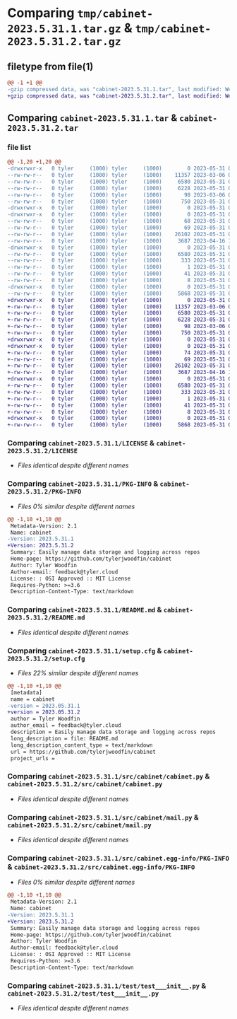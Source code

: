 # Comparing `tmp/cabinet-2023.5.31.1.tar.gz` & `tmp/cabinet-2023.5.31.2.tar.gz`

## filetype from file(1)

```diff
@@ -1 +1 @@
-gzip compressed data, was "cabinet-2023.5.31.1.tar", last modified: Wed May 31 05:02:33 2023, max compression
+gzip compressed data, was "cabinet-2023.5.31.2.tar", last modified: Wed May 31 05:12:10 2023, max compression
```

## Comparing `cabinet-2023.5.31.1.tar` & `cabinet-2023.5.31.2.tar`

### file list

```diff
@@ -1,20 +1,20 @@
-drwxrwxr-x   0 tyler     (1000) tyler     (1000)        0 2023-05-31 05:02:33.942248 cabinet-2023.5.31.1/
--rw-rw-r--   0 tyler     (1000) tyler     (1000)    11357 2023-03-06 03:35:41.000000 cabinet-2023.5.31.1/LICENSE
--rw-rw-r--   0 tyler     (1000) tyler     (1000)     6580 2023-05-31 05:02:33.942248 cabinet-2023.5.31.1/PKG-INFO
--rw-rw-r--   0 tyler     (1000) tyler     (1000)     6228 2023-05-31 04:52:07.000000 cabinet-2023.5.31.1/README.md
--rw-rw-r--   0 tyler     (1000) tyler     (1000)       98 2023-03-06 04:41:10.000000 cabinet-2023.5.31.1/pyproject.toml
--rw-rw-r--   0 tyler     (1000) tyler     (1000)      750 2023-05-31 05:02:33.942248 cabinet-2023.5.31.1/setup.cfg
-drwxrwxr-x   0 tyler     (1000) tyler     (1000)        0 2023-05-31 05:02:33.942248 cabinet-2023.5.31.1/src/
-drwxrwxr-x   0 tyler     (1000) tyler     (1000)        0 2023-05-31 05:02:33.942248 cabinet-2023.5.31.1/src/cabinet/
--rw-rw-r--   0 tyler     (1000) tyler     (1000)       68 2023-05-31 05:02:03.000000 cabinet-2023.5.31.1/src/cabinet/__init__.py
--rw-rw-r--   0 tyler     (1000) tyler     (1000)       69 2023-05-31 04:50:50.000000 cabinet-2023.5.31.1/src/cabinet/__main__.py
--rw-rw-r--   0 tyler     (1000) tyler     (1000)    26102 2023-05-31 04:48:07.000000 cabinet-2023.5.31.1/src/cabinet/cabinet.py
--rw-rw-r--   0 tyler     (1000) tyler     (1000)     3687 2023-04-16 16:59:23.000000 cabinet-2023.5.31.1/src/cabinet/mail.py
-drwxrwxr-x   0 tyler     (1000) tyler     (1000)        0 2023-05-31 05:02:33.942248 cabinet-2023.5.31.1/src/cabinet.egg-info/
--rw-rw-r--   0 tyler     (1000) tyler     (1000)     6580 2023-05-31 05:02:33.000000 cabinet-2023.5.31.1/src/cabinet.egg-info/PKG-INFO
--rw-rw-r--   0 tyler     (1000) tyler     (1000)      333 2023-05-31 05:02:33.000000 cabinet-2023.5.31.1/src/cabinet.egg-info/SOURCES.txt
--rw-rw-r--   0 tyler     (1000) tyler     (1000)        1 2023-05-31 05:02:33.000000 cabinet-2023.5.31.1/src/cabinet.egg-info/dependency_links.txt
--rw-rw-r--   0 tyler     (1000) tyler     (1000)       41 2023-05-31 05:02:33.000000 cabinet-2023.5.31.1/src/cabinet.egg-info/entry_points.txt
--rw-rw-r--   0 tyler     (1000) tyler     (1000)        8 2023-05-31 05:02:33.000000 cabinet-2023.5.31.1/src/cabinet.egg-info/top_level.txt
-drwxrwxr-x   0 tyler     (1000) tyler     (1000)        0 2023-05-31 05:02:33.942248 cabinet-2023.5.31.1/test/
--rw-rw-r--   0 tyler     (1000) tyler     (1000)     5868 2023-05-31 04:52:07.000000 cabinet-2023.5.31.1/test/test___init__.py
+drwxrwxr-x   0 tyler     (1000) tyler     (1000)        0 2023-05-31 05:12:10.899417 cabinet-2023.5.31.2/
+-rw-rw-r--   0 tyler     (1000) tyler     (1000)    11357 2023-03-06 03:35:41.000000 cabinet-2023.5.31.2/LICENSE
+-rw-rw-r--   0 tyler     (1000) tyler     (1000)     6580 2023-05-31 05:12:10.899417 cabinet-2023.5.31.2/PKG-INFO
+-rw-rw-r--   0 tyler     (1000) tyler     (1000)     6228 2023-05-31 04:52:07.000000 cabinet-2023.5.31.2/README.md
+-rw-rw-r--   0 tyler     (1000) tyler     (1000)       98 2023-03-06 04:41:10.000000 cabinet-2023.5.31.2/pyproject.toml
+-rw-rw-r--   0 tyler     (1000) tyler     (1000)      750 2023-05-31 05:12:10.899417 cabinet-2023.5.31.2/setup.cfg
+drwxrwxr-x   0 tyler     (1000) tyler     (1000)        0 2023-05-31 05:12:10.895417 cabinet-2023.5.31.2/src/
+drwxrwxr-x   0 tyler     (1000) tyler     (1000)        0 2023-05-31 05:12:10.895417 cabinet-2023.5.31.2/src/cabinet/
+-rw-rw-r--   0 tyler     (1000) tyler     (1000)       74 2023-05-31 05:11:40.000000 cabinet-2023.5.31.2/src/cabinet/__init__.py
+-rw-rw-r--   0 tyler     (1000) tyler     (1000)       69 2023-05-31 04:50:50.000000 cabinet-2023.5.31.2/src/cabinet/__main__.py
+-rw-rw-r--   0 tyler     (1000) tyler     (1000)    26102 2023-05-31 05:11:01.000000 cabinet-2023.5.31.2/src/cabinet/cabinet.py
+-rw-rw-r--   0 tyler     (1000) tyler     (1000)     3687 2023-04-16 16:59:23.000000 cabinet-2023.5.31.2/src/cabinet/mail.py
+drwxrwxr-x   0 tyler     (1000) tyler     (1000)        0 2023-05-31 05:12:10.895417 cabinet-2023.5.31.2/src/cabinet.egg-info/
+-rw-rw-r--   0 tyler     (1000) tyler     (1000)     6580 2023-05-31 05:12:10.000000 cabinet-2023.5.31.2/src/cabinet.egg-info/PKG-INFO
+-rw-rw-r--   0 tyler     (1000) tyler     (1000)      333 2023-05-31 05:12:10.000000 cabinet-2023.5.31.2/src/cabinet.egg-info/SOURCES.txt
+-rw-rw-r--   0 tyler     (1000) tyler     (1000)        1 2023-05-31 05:12:10.000000 cabinet-2023.5.31.2/src/cabinet.egg-info/dependency_links.txt
+-rw-rw-r--   0 tyler     (1000) tyler     (1000)       41 2023-05-31 05:12:10.000000 cabinet-2023.5.31.2/src/cabinet.egg-info/entry_points.txt
+-rw-rw-r--   0 tyler     (1000) tyler     (1000)        8 2023-05-31 05:12:10.000000 cabinet-2023.5.31.2/src/cabinet.egg-info/top_level.txt
+drwxrwxr-x   0 tyler     (1000) tyler     (1000)        0 2023-05-31 05:12:10.899417 cabinet-2023.5.31.2/test/
+-rw-rw-r--   0 tyler     (1000) tyler     (1000)     5868 2023-05-31 04:52:07.000000 cabinet-2023.5.31.2/test/test___init__.py
```

### Comparing `cabinet-2023.5.31.1/LICENSE` & `cabinet-2023.5.31.2/LICENSE`

 * *Files identical despite different names*

### Comparing `cabinet-2023.5.31.1/PKG-INFO` & `cabinet-2023.5.31.2/PKG-INFO`

 * *Files 0% similar despite different names*

```diff
@@ -1,10 +1,10 @@
 Metadata-Version: 2.1
 Name: cabinet
-Version: 2023.5.31.1
+Version: 2023.5.31.2
 Summary: Easily manage data storage and logging across repos
 Home-page: https://github.com/tylerjwoodfin/cabinet
 Author: Tyler Woodfin
 Author-email: feedback@tyler.cloud
 License: : OSI Approved :: MIT License
 Requires-Python: >=3.6
 Description-Content-Type: text/markdown
```

### Comparing `cabinet-2023.5.31.1/README.md` & `cabinet-2023.5.31.2/README.md`

 * *Files identical despite different names*

### Comparing `cabinet-2023.5.31.1/setup.cfg` & `cabinet-2023.5.31.2/setup.cfg`

 * *Files 22% similar despite different names*

```diff
@@ -1,10 +1,10 @@
 [metadata]
 name = cabinet
-version = 2023.05.31.1
+version = 2023.05.31.2
 author = Tyler Woodfin
 author_email = feedback@tyler.cloud
 description = Easily manage data storage and logging across repos
 long_description = file: README.md
 long_description_content_type = text/markdown
 url = https://github.com/tylerjwoodfin/cabinet
 project_urls =
```

### Comparing `cabinet-2023.5.31.1/src/cabinet/cabinet.py` & `cabinet-2023.5.31.2/src/cabinet/cabinet.py`

 * *Files identical despite different names*

### Comparing `cabinet-2023.5.31.1/src/cabinet/mail.py` & `cabinet-2023.5.31.2/src/cabinet/mail.py`

 * *Files identical despite different names*

### Comparing `cabinet-2023.5.31.1/src/cabinet.egg-info/PKG-INFO` & `cabinet-2023.5.31.2/src/cabinet.egg-info/PKG-INFO`

 * *Files 0% similar despite different names*

```diff
@@ -1,10 +1,10 @@
 Metadata-Version: 2.1
 Name: cabinet
-Version: 2023.5.31.1
+Version: 2023.5.31.2
 Summary: Easily manage data storage and logging across repos
 Home-page: https://github.com/tylerjwoodfin/cabinet
 Author: Tyler Woodfin
 Author-email: feedback@tyler.cloud
 License: : OSI Approved :: MIT License
 Requires-Python: >=3.6
 Description-Content-Type: text/markdown
```

### Comparing `cabinet-2023.5.31.1/test/test___init__.py` & `cabinet-2023.5.31.2/test/test___init__.py`

 * *Files identical despite different names*

